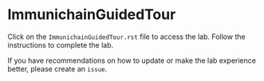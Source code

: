 # ImmunichainGuidedTour

Click on the `ImmunichainGuidedTour.rst` file to access the lab. Follow the instructions to complete the lab.

If you have recommendations on how to update or make the lab experience better, please create an `issue`.
